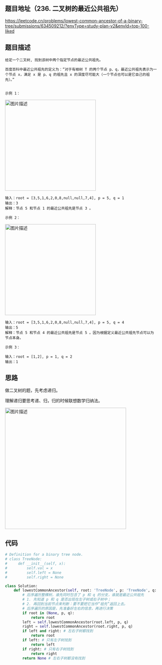 ## 题目地址（236. 二叉树的最近公共祖先）

https://leetcode.cn/problems/lowest-common-ancestor-of-a-binary-tree/submissions/634509212/?envType=study-plan-v2&envId=top-100-liked

## 题目描述

```
给定一个二叉树, 找到该树中两个指定节点的最近公共祖先。

百度百科中最近公共祖先的定义为：“对于有根树 T 的两个节点 p、q，最近公共祖先表示为一个节点 x，满足 x 是 p、q 的祖先且 x 的深度尽可能大（一个节点也可以是它自己的祖先）。”
 

示例 1：
```

<p>
<img src="https://assets.leetcode.com/uploads/2018/12/14/binarytree.png" alt="图片描述" width="300" />
</p>

```
输入：root = [3,5,1,6,2,0,8,null,null,7,4], p = 5, q = 1
输出：3
解释：节点 5 和节点 1 的最近公共祖先是节点 3 。

示例 2：
```

<p>
<img src="https://assets.leetcode.com/uploads/2018/12/14/binarytree.png" alt="图片描述" width="300" />
</p>

```
输入：root = [3,5,1,6,2,0,8,null,null,7,4], p = 5, q = 4
输出：5
解释：节点 5 和节点 4 的最近公共祖先是节点 5 。因为根据定义最近公共祖先节点可以为节点本身。

示例 3：

输入：root = [1,2], p = 1, q = 2
输出：1
```


## 思路

做二叉树的题，先考虑递归。

理解递归要思考递、归，归的时候联想数学归纳法。

<p>
<img src="https://pic.leetcode.cn/1681546069-BZfraI-236.png" alt="图片描述" width="400" />
</p>



## 代码

```python
# Definition for a binary tree node.
# class TreeNode:
#     def __init__(self, x):
#         self.val = x
#         self.left = None
#         self.right = None

class Solution:
    def lowestCommonAncestor(self, root: 'TreeNode', p: 'TreeNode', q: 'TreeNode') -> 'TreeNode':
        # 后序遍历整棵树，谁先同时包含了 p 和 q 的分支，谁就是最近公共祖先
        # 1. 先知道 p 和 q 是否出现在左子树或右子树中；
        # 2. 再回到当前节点来判断：要不要把它当作“祖先”返回上去。
        # 后序遍历的原因是，先准备好左右的信息，再进行决策
        if root in (None, p, q):
            return root
        left = self.lowestCommonAncestor(root.left, p, q)
        right = self.lowestCommonAncestor(root.right, p, q)
        if left and right: # 左右子树都找到
            return root
        if left: # 只有左子树找到
            return left
        if right: # 只有右子树找到
            return right
        return None # 左右子树都没有找到
```
